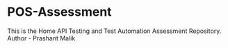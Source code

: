 # POS-Assessment
This is the Home API Testing and Test Automation Assessment Repository.
<br>
Author - Prashant Malik
